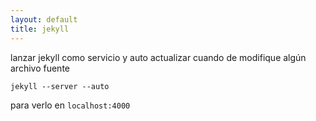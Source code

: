 ```yaml
---
layout: default
title: jekyll
---
```


lanzar jekyll como servicio y auto actualizar cuando de modifique algún archivo fuente  

	jekyll --server --auto

para verlo en `localhost:4000`  
